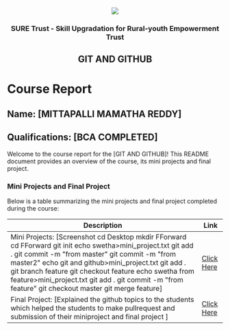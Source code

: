 <!-- PROJECT LOGO -->
<br />

<div align="center">
   <img src='https://user-images.githubusercontent.com/73131499/166115643-d3187f47-d38f-41b2-ae42-5ecbbc60de14.png' />


<h3 align="center">SURE Trust - Skill Upgradation for Rural-youth Empowerment Trust</h3>
  <h2> GIT AND GITHUB </h2>
</div>

# Course Report

## Name: [MITTAPALLI MAMATHA REDDY]

## Qualifications: [BCA COMPLETED]

Welcome to the course report for the [GIT AND GITHUB]! This README document provides an overview of the course, its mini projects and final project.

### Mini Projects and Final Project

Below is a table summarizing the mini projects and final project completed during the course:

| Description                               | Link                                    |
|-------------------------------------------|-----------------------------------------|
| Mini Projects: [Screenshot cd Desktop mkdir FForward cd FForward git init echo swetha>mini_project.txt git add . git commit -m "from master" git commit -m "from master2" echo git and github>mini_project.txt git add . git branch feature git checkout feature echo swetha from feature>mini_project.txt git add . git commit -m "from feature" git checkout master git merge feature]     | [Click Here](https://github.com/sure-trust/G1_Git_and_GitHub/tree/main/Mini%20Projects/Mamatha)                         |
| Final Project: [Explained the  github topics to the students which helped the students to make pullrequest and submission of their miniproject and final project ]     | [Click Here](https://github.com/sure-trust/G1_Git_and_GitHub/tree/main/Final%20Capstone%20Project/Mamatha)                         |

